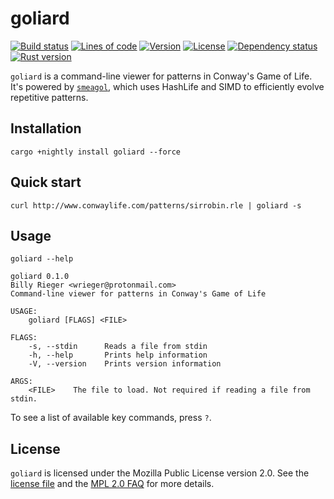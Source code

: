 # goliard

[![Build status](https://img.shields.io/travis/com/billyrieger/goliard.svg)](https://travis-ci.com/billyrieger/smeagol)
[![Lines of code](https://tokei.rs/b1/github/billyrieger/goliard)](https://github.com/Aaronepower/tokei)
[![Version](https://img.shields.io/crates/v/goliard.svg)](https://crates.io/crates/goliard)
[![License](https://img.shields.io/crates/l/goliard.svg)](https://github.com/billyrieger/goliard/blob/master/LICENSE)
[![Dependency status](https://deps.rs/repo/github/billyrieger/goliard/status.svg)](https://deps.rs/repo/github/billyrieger/goliard)
[![Rust version](https://img.shields.io/badge/rust-nightly-lightgrey.svg)](https://www.rust-lang.org/)

`goliard` is a command-line viewer for patterns in Conway's Game of Life. It's powered by
[`smeagol`](https://github.com/billyrieger/smeagol), which uses HashLife and SIMD to efficiently
evolve repetitive patterns.

## Installation

```
cargo +nightly install goliard --force
```

## Quick start

```
curl http://www.conwaylife.com/patterns/sirrobin.rle | goliard -s
```

## Usage

`goliard --help`

```
goliard 0.1.0
Billy Rieger <wrieger@protonmail.com>
Command-line viewer for patterns in Conway's Game of Life 

USAGE:
    goliard [FLAGS] <FILE>

FLAGS:
    -s, --stdin      Reads a file from stdin
    -h, --help       Prints help information
    -V, --version    Prints version information

ARGS:
    <FILE>    The file to load. Not required if reading a file from stdin.
```

To see a list of available key commands, press `?`.

## License

`goliard` is licensed under the Mozilla Public License version 2.0. See the [license
file](https://github.com/billyrieger/goliard/blob/master/LICENSE) and the [MPL 2.0
FAQ](https://www.mozilla.org/en-US/MPL/2.0/FAQ/) for more details.
